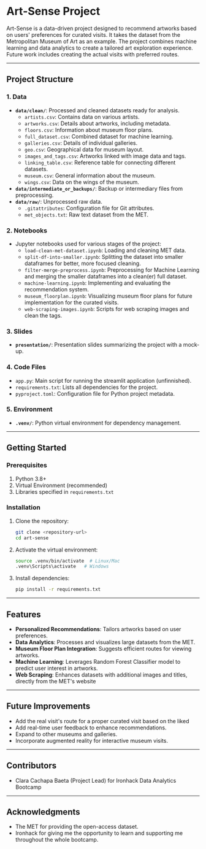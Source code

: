 # Art-Sense Project

Art-Sense is a data-driven project designed to recommend artworks based on users' preferences for curated visits. It takes the dataset from the Metropolitan Museum of Art as an example. The project combines machine learning and data analytics to create a tailored art exploration experience. Future work includes creating the actual visits with preferred routes.

---

## Project Structure

### 1. **Data**
   - **`data/clean/`**: Processed and cleaned datasets ready for analysis.
      - `artists.csv`: Contains data on various artists.
      - `artworks.csv`: Details about artworks, including metadata.
      - `floors.csv`: Information about museum floor plans.
      - `full_dataset.csv`: Combined dataset for machine learning.
      - `galleries.csv`: Details of individual galleries.
      - `geo.csv`: Geographical data for museum layout.
      - `images_and_tags.csv`: Artworks linked with image data and tags.
      - `linking_table.csv`: Reference table for connecting different datasets.
      - `museum.csv`: General information about the museum.
      - `wings.csv`: Data on the wings of the museum.
   - **`data/intermediate_or_backups/`**: Backup or intermediary files from preprocessing.
   - **`data/raw/`**: Unprocessed raw data.
      - `.gitattributes`: Configuration file for Git attributes.
      - `met_objects.txt`: Raw text dataset from the MET.

### 2. **Notebooks**
   - Jupyter notebooks used for various stages of the project:
      - `load-clean-met-dataset.ipynb`: Loading and cleaning MET data.
      - `split-df-into-smaller.ipynb`: Splitting the dataset into smaller dataframes for better, more focused cleaning.
      - `filter-merge-preprocess.ipynb`: Preprocessing for Machine Learning and merging the smaller dataframes into a clean(er) full dataset.
      - `machine-learning.ipynb`: Implementing and evaluating the recommendation system.
      - `museum_floorplan.ipynb`: Visualizing museum floor plans for future implementation for the curated visits.
      - `web-scraping-images.ipynb`: Scripts for web scraping images and clean the tags.

### 3. **Slides**
   - **`presentation/`**: Presentation slides summarizing the project with a mock-up.

### 4. **Code Files**
   - `app.py`: Main script for running the streamlit application (unfinnished).
   - `requirements.txt`: Lists all dependencies for the project.
   - `pyproject.toml`: Configuration file for Python project metadata.

### 5. **Environment**
   - **`.venv/`**: Python virtual environment for dependency management.

---

## Getting Started

### Prerequisites
1. Python 3.8+
2. Virtual Environment (recommended)
3. Libraries specified in `requirements.txt`

### Installation
1. Clone the repository:
   ```bash
   git clone <repository-url>
   cd art-sense
   ```
2. Activate the virtual environment:
   ```bash
   source .venv/bin/activate  # Linux/Mac
   .venv\Scripts\activate   # Windows
   ```
3. Install dependencies:
   ```bash
   pip install -r requirements.txt
   ```

---

## Features
- **Personalized Recommendations**: Tailors artworks based on user preferences.
- **Data Analytics**: Processes and visualizes large datasets from the MET.
- **Museum Floor Plan Integration**: Suggests efficient routes for viewing artworks.
- **Machine Learning**: Leverages Random Forest Classifier model to predict user interest in artworks.
- **Web Scraping**: Enhances datasets with additional images and titles, directly from the MET's website

---

## Future Improvements
- Add the real visit's route for a proper curated visit based on the liked 
- Add real-time user feedback to enhance recommendations.
- Expand to other museums and galleries.
- Incorporate augmented reality for interactive museum visits.

---

## Contributors
- Clara Cachapa Baeta (Project Lead) for Ironhack Data Analytics Bootcamp

---

## Acknowledgments
- The MET for providing the open-access dataset.
- Ironhack for giving me the opportunity to learn and supporting me throughout the whole bootcamp.